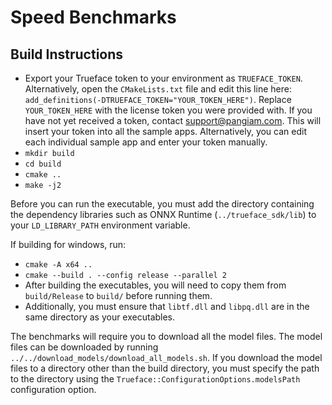 # Speed Benchmarks
## Build Instructions
* Export your Trueface token to your environment as `TRUEFACE_TOKEN`.
  Alternatively, open the `CMakeLists.txt` file and edit this line here: `add_definitions(-DTRUEFACE_TOKEN="YOUR_TOKEN_HERE")`.
  Replace `YOUR_TOKEN_HERE` with the license token you were provided with. If you have not yet received a token, contact support@pangiam.com.
  This will insert your token into all the sample apps. Alternatively, you can edit each individual sample app and enter your token manually.
* `mkdir build`
* `cd build`
* `cmake ..`
* `make -j2`

Before you can run the executable, you must add the directory containing the dependency libraries such as ONNX Runtime (`../trueface_sdk/lib`) to your `LD_LIBRARY_PATH` environment variable.

If building for windows, run:
* `cmake -A x64 ..`
* `cmake --build . --config release --parallel 2`
* After building the executables, you will need to copy them from `build/Release` to `build/` before running them.
* Additionally, you must ensure that `libtf.dll` and `libpq.dll` are in the same directory as your executables.

The benchmarks will require you to download all the model files.
The model files can be downloaded by running `../../download_models/download_all_models.sh`. If you download the model files to a directory other than the build directory, you must specify the path to the directory using the `Trueface::ConfigurationOptions.modelsPath` configuration option.
